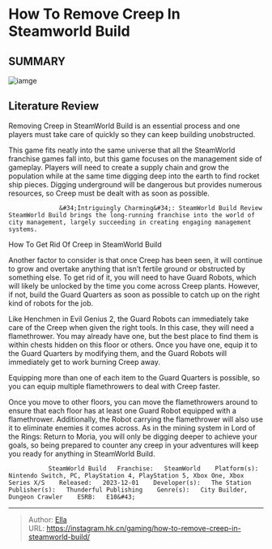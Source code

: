 # How To Remove Creep In Steamworld Build


## SUMMARY 

![iamge](https://static1.srcdn.com/wordpress/wp-content/uploads/2023/12/how-to-remove-creep-in-steamworld-build.jpg)

## Literature Review

Removing Creep in SteamWorld Build is an essential process and one players must take care of quickly so they can keep building unobstructed.





This game fits neatly into the same universe that all the SteamWorld franchise games fall into, but this game focuses on the management side of gameplay. Players will need to create a supply chain and grow the population while at the same time digging deep into the earth to find rocket ship pieces. Digging underground will be dangerous but provides numerous resources, so Creep must be dealt with as soon as possible.




                  &#34;Intriguingly Charming&#34;: SteamWorld Build Review   SteamWorld Build brings the long-running franchise into the world of city management, largely succeeding in creating engaging management systems.   


 How To Get Rid Of Creep in SteamWorld Build 
          

Another factor to consider is that once Creep has been seen, it will continue to grow and overtake anything that isn’t fertile ground or obstructed by something else. To get rid of it, you will need to have Guard Robots, which will likely be unlocked by the time you come across Creep plants. However, if not, build the Guard Quarters as soon as possible to catch up on the right kind of robots for the job.

Like Henchmen in Evil Genius 2, the Guard Robots can immediately take care of the Creep when given the right tools. In this case, they will need a flamethrower. You may already have one, but the best place to find them is within chests hidden on this floor or others. Once you have one, equip it to the Guard Quarters by modifying them, and the Guard Robots will immediately get to work burning Creep away.






Equipping more than one of each item to the Guard Quarters is possible, so you can equip multiple flamethrowers to deal with Creep faster.




Once you move to other floors, you can move the flamethrowers around to ensure that each floor has at least one Guard Robot equipped with a flamethrower. Additionally, the Robot carrying the flamethrower will also use it to eliminate enemies it comes across. As in the mining system in Lord of the Rings: Return to Moria, you will only be digging deeper to achieve your goals, so being prepared to counter any creep in your adventures will keep you ready for anything in SteamWorld Build.

               SteamWorld Build   Franchise:   SteamWorld    Platform(s):   Nintendo Switch, PC, PlayStation 4, PlayStation 5, Xbox One, Xbox Series X/S    Released:   2023-12-01    Developer(s):   The Station    Publisher(s):   Thunderful Publishing    Genre(s):   City Builder, Dungeon Crawler    ESRB:   E10&#43;      

---

> Author: [Ella](https://instagram.hk.cn/)  
> URL: https://instagram.hk.cn/gaming/how-to-remove-creep-in-steamworld-build/  

